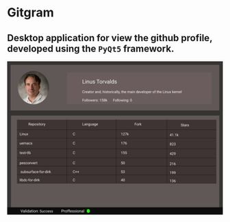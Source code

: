 # **Gitgram**
## Desktop application for view the github profile, developed using the `PyQt5` framework.

![gitgram UI](./ui/gitgram_ui.jpg)